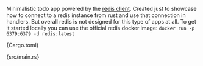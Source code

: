 Minimalistic todo app powered by the [redis client](https://github.com/redis-rs/redis-rs). Created just to showcase how to connect to a redis instance from rust and use that connection in handlers. But overall redis is not designed for this type of apps at all. To get it started locally you can use the official redis docker image: `docker run -p 6379:6379 -d redis:latest`

{Cargo.toml}

{src/main.rs}